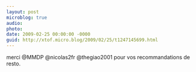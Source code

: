 ```yaml
---
layout: post
microblog: true
audio: 
photo: 
date: 2009-02-25 00:00:00 -0000
guid: http://xtof.micro.blog/2009/02/25/t1247145699.html
---
```

merci @MMDP @nicolas2fr  @thegiao2001 pour vos recommandations de resto.
